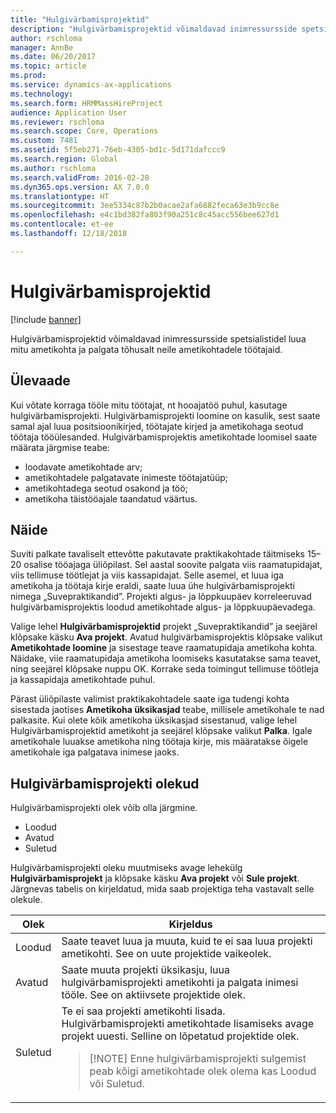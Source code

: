 ```yaml
---
title: "Hulgivärbamisprojektid"
description: "Hulgivärbamisprojektid võimaldavad inimressursside spetsialistidel luua mitu ametikohta ja palgata tõhusalt neile ametikohtadele töötajaid."
author: rschloma
manager: AnnBe
ms.date: 06/20/2017
ms.topic: article
ms.prod: 
ms.service: dynamics-ax-applications
ms.technology: 
ms.search.form: HRMMassHireProject
audience: Application User
ms.reviewer: rschloma
ms.search.scope: Core, Operations
ms.custom: 7481
ms.assetid: 5f5eb271-76eb-4305-bd1c-5d171dafccc9
ms.search.region: Global
ms.author: rschloma
ms.search.validFrom: 2016-02-28
ms.dyn365.ops.version: AX 7.0.0
ms.translationtype: HT
ms.sourcegitcommit: 3ee5334c87b2b0acae2afa6882feca63e3b9cc8e
ms.openlocfilehash: e4c1bd382fa803f90a251c8c45acc556bee627d1
ms.contentlocale: et-ee
ms.lasthandoff: 12/18/2018

---
```


# <a name="mass-hire-projects"></a>Hulgivärbamisprojektid

[!include [banner](../includes/banner.md)]

Hulgivärbamisprojektid võimaldavad inimressursside spetsialistidel luua mitu ametikohta ja palgata tõhusalt neile ametikohtadele töötajaid.

## <a name="overview"></a>Ülevaade

Kui võtate korraga tööle mitu töötajat, nt hooajatöö puhul, kasutage hulgivärbamisprojekti. Hulgivärbamisprojekti loomine on kasulik, sest saate samal ajal luua positsioonikirjed, töötajate kirjed ja ametikohaga seotud töötaja tööülesanded. Hulgivärbamisprojektis ametikohtade loomisel saate määrata järgmise teabe:

- loodavate ametikohtade arv;
- ametikohtadele palgatavate inimeste töötajatüüp;
- ametikohtadega seotud osakond ja töö;
- ametikoha täistööajale taandatud väärtus.

## <a name="example"></a>Näide

Suviti palkate tavaliselt ettevõtte pakutavate praktikakohtade täitmiseks 15–20 osalise tööajaga üliõpilast. Sel aastal soovite palgata viis raamatupidajat, viis tellimuse töötlejat ja viis kassapidajat. Selle asemel, et luua iga ametikoha ja töötaja kirje eraldi, saate luua ühe hulgivärbamisprojekti nimega „Suvepraktikandid”. Projekti algus- ja lõppkuupäev korreleeruvad hulgivärbamisprojektis loodud ametikohtade algus- ja lõppkuupäevadega.

Valige lehel **Hulgivärbamisprojektid** projekt „Suvepraktikandid” ja seejärel klõpsake käsku **Ava projekt**. Avatud hulgivärbamisprojektis klõpsake valikut **Ametikohtade loomine** ja sisestage teave raamatupidaja ametikoha kohta. Näidake, viie raamatupidaja ametikoha loomiseks kasutatakse sama teavet, ning seejärel klõpsake nuppu OK. Korrake seda toimingut tellimuse töötleja ja kassapidaja ametikohtade puhul.

Pärast üliõpilaste valimist praktikakohtadele saate iga tudengi kohta sisestada jaotises **Ametikoha üksikasjad** teabe, millisele ametikohale te nad palkasite. Kui olete kõik ametikoha üksikasjad sisestanud, valige lehel Hulgivärbamisprojektid ametikoht ja seejärel klõpsake valikut **Palka**. Igale ametikohale luuakse ametikoha ning töötaja kirje, mis määratakse õigele ametikohale iga palgatava inimese jaoks.

## <a name="mass-hire-project-statuses"></a>Hulgivärbamisprojekti olekud

Hulgivärbamisprojekti olek võib olla järgmine.

- Loodud
- Avatud
- Suletud

Hulgivärbamisprojekti oleku muutmiseks avage lehekülg **Hulgivärbamisprojekt** ja klõpsake käsku **Ava projekt** või **Sule projekt**. Järgnevas tabelis on kirjeldatud, mida saab projektiga teha vastavalt selle olekule.

<table>
<thead>
<tr>
<th>Olek</th>
<th>Kirjeldus</th>
</tr>
</thead>
<tbody>
<tr>
<td>Loodud</td>
<td>Saate teavet luua ja muuta, kuid te ei saa luua projekti ametikohti. See on uute projektide vaikeolek.</td>
</tr>
<tr>
<td>Avatud</td>
<td>Saate muuta projekti üksikasju, luua hulgivärbamisprojekti ametikohti ja palgata inimesi tööle. See on aktiivsete projektide olek.</td>
</tr>
<tr>
<td>Suletud</td>
<td>Te ei saa projekti ametikohti lisada. Hulgivärbamisprojekti ametikohtade lisamiseks avage projekt uuesti. Selline on lõpetatud projektide olek.
<blockquote>[!NOTE] Enne hulgivärbamisprojekti sulgemist peab kõigi ametikohtade olek olema kas Loodud või Suletud.</blockquote>
</td>
</tr>
</tbody>
</table>

